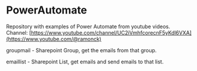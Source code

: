 # PowerAutomate

Repository with examples of Power Automate from youtube videos.
Channel: [https://www.youtube.com/channel/UC2iVmhfcorecnF5yKdl6VXA](https://www.youtube.com/@ramonck)

groupmail - Sharepoint Group, get the emails from that group.

emaillist - Sharepoint List, get emails and send emails to that list.
